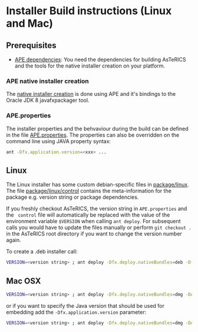# Installer Build instructions (Linux and Mac)

## Prerequisites

* [APE dependencies](../../bin/APE/#dependencies): You need the dependencies for building AsTeRICS and the tools for the native installer creation on your platform.

### APE native installer creation

The [native installer creation](../../bin/APE#build-infrastructure-and-native-installer-creation) is done using APE and it's bindings to the Oracle JDK 8 javafxpackager tool.

### APE.properties

The installer properties and the behvaviour during the build can be defined in the file [APE.properties](./APE.properties). The properties can also be overridden on the command line using JAVA property syntax:

```bash
ant -Dfx.application.version=<xxx> ...
``` 

## Linux

The Linux installer has some custom debian-specific files in [package/linux](./package/linux/). The file [package/linux/control](./package/linux/control) contains the meta-information for the package e.g. version string or package dependencies.

If you freshly checkout AsTeRICS, the version string in ```APE.properties``` and the ``` control``` file will automatically be replaced with the value of the environment variable ```$VERSION``` when calling ```ant deploy```. For subsequent calls you would have to update the files manually or perform ```git checkout .``` in the AsTeRICS root directory if you want to change the version number again.

To create a .deb installer call:

```bash
VERSION=<version string> ; ant deploy -Dfx.deploy.nativeBundles=deb -Dfx.application.version=$VERSION
```

## Mac OSX

```bash
VERSION=<version string> ; ant deploy -Dfx.deploy.nativeBundles=dmg -DAPE.embedJava=true -Dfx.application.version=$VERSION
```

or if you want to specify the Java version that should be used for embedding add the ```-Dfx.application.version``` parameter:

```bash
VERSION=<version string> ; ant deploy -Dfx.deploy.nativeBundles=dmg -DAPE.embedJava=true -Dfx.application.version=$VERSION -Dfx.platform.basedir=<path to JRE Home> 
```


